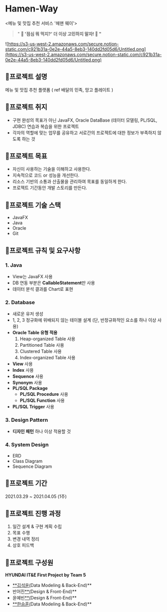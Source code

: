 # Hamen-Way
<메뉴 및 맛집 추천 서비스 '헤맨 웨이'> 

> " **🍴 '점심 뭐 먹지?' 더 이상 고민하지 말자! 🤩 "**

![https://s3-us-west-2.amazonaws.com/secure.notion-static.com/c921b31a-0e2e-44a5-8eb3-140dd2fd05d6/Untitled.png](https://s3-us-west-2.amazonaws.com/secure.notion-static.com/c921b31a-0e2e-44a5-8eb3-140dd2fd05d6/Untitled.png)

## 🍴**프로젝트 설명**

메뉴 및 맛집 추천 플랫폼 ( ref 배달의 민족, 망고 플레이트 )

## 🍴**프로젝트 취지**

- 구현 완성의 목표가 아닌 JavaFX, Oracle DataBase (데이터 모델링, PL/SQL, JDBC) 연습과 복습을 위한 프로젝트
- 각자의 역할에 맞는 업무를 공유하고 서로간의 프로젝트에 대한 정보가 부족하지 않도록 하는 것

## 🍴**프로젝트 목표**

- 자신이 사용하는 기술을 이해하고 사용한다.
- 지속적으로 코드 or 성능을 개선한다.
- 리소스 기반의 소통과 산출물을 관리하여 목표를 동일하게 한다.
- 프로젝트 기간동안 개발 스토리를 만든다.

## 🍴**프로젝트 기술 스택**

- JavaFX
- Java
- Oracle
- Git

## 🍴**프로젝트 규칙 및 요구사항**

### 1. Java

- View는 JavaFX 사용
- DB 연동 부분은 **CallableStatement**만 사용
- 데이터 분석 결과를  Chart로 표현

### 2. Database

- 새로운 유저 생성
- 1, 2, 3 정규화에 위배되지 않는 테이블 설계 (단, 반정규화적인 요소를 하나 이상 사용)
- **Oracle Table 유형 적용**
    1. Heap-organized Table 사용
    2. Partitioned Table 사용
    3. Clustered Table 사용
    4. Index-organized Table 사용
- **View** 사용
- **Index** 사용
- **Sequence** 사용
- **Synonym** 사용
- **PL/SQL Package**
    - **PL/SQL Procedure** 사용
    - **PL/SQL Function** 사용
- **PL/SQL Trigger** 사용

### 3. Design Pattern

- **디자인 패턴** 하나 이상 적용할 것

### 4. System Design

- ERD
- Class Diagram
- Sequence Diagram

## 🍴**프로젝트 기간**

2021.03.29 ~ 2021.04.05 (1주)

## 🍴**프로젝트 진행 과정**

1. 일간 설계 & 구현 계획 수립
2. 목표 수행
3. 변경 내역 정리
4. 상호 피드백

## 🍴**프로젝트 구성원**
**HYUNDAI IT&E First Project by Team 5**
- [**김석윤](https://github.com/gawibawibo)[(](https://github.com/Hanseunghoon)Data Modeling & Back-End)**
- 반어진[**(](https://github.com/Hanseunghoon)Design & Front-End)**
- 윤예빈[**(](https://github.com/Hanseunghoon)Design & Front-End)**
- [**한승훈(](https://github.com/Hanseunghoon)Data Modeling & Back-End)**
